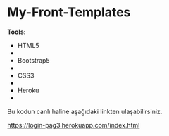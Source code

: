# My-Front-Templates
<b>Tools:</b>

<ul>
<li>HTML5<li>
<li>Bootstrap5<li>
<li>CSS3<li>
<li>Heroku <li>
</ul>
  

Bu kodun canlı haline aşağıdaki linkten ulaşabilirsiniz.

https://login-pag3.herokuapp.com/index.html
